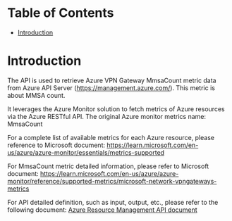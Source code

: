 # Table of Contents
- [Introduction](#introduction)


# Introduction <a name="introduction"></a>
The API is used to retrieve Azure VPN Gateway MmsaCount metric data from Azure API Server (https://management.azure.com/). This metric is about MMSA count.



It leverages the Azure Monitor solution to fetch metrics of Azure resources via the Azure RESTful API. The original Azure monitor metrics name: MmsaCount



For a complete list of available metrics for each Azure resource, please reference to Microsoft document: https://learn.microsoft.com/en-us/azure/azure-monitor/essentials/metrics-supported 

For MmsaCount metric detailed information, please refer to Microsoft document: https://learn.microsoft.com/en-us/azure/azure-monitor/reference/supported-metrics/microsoft-network-vpngateways-metrics

For API detailed definition, such as input, output, etc., please refer to the following document:
[Azure Resource Management API document](https://learn.microsoft.com/en-us/rest/api/monitor/metrics/list?view=rest-monitor-2023-10-01&tabs=HTTP)